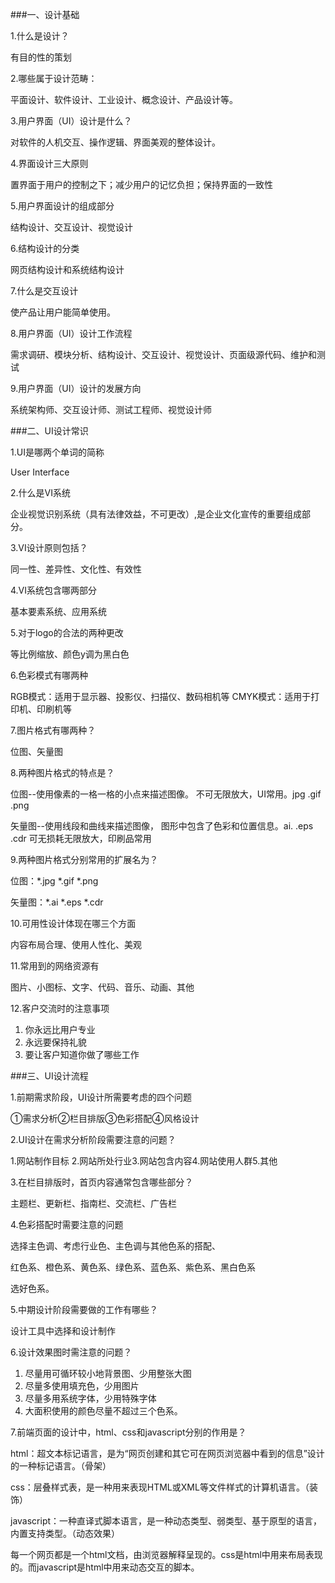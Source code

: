 ###一、设计基础

1.什么是设计？

有目的性的策划

2.哪些属于设计范畴：

平面设计、软件设计、工业设计、概念设计、产品设计等。

3.用户界面（UI）设计是什么？

对软件的人机交互、操作逻辑、界面美观的整体设计。

4.界面设计三大原则

置界面于用户的控制之下；减少用户的记忆负担；保持界面的一致性

5.用户界面设计的组成部分

结构设计、交互设计、视觉设计

6.结构设计的分类

网页结构设计和系统结构设计

7.什么是交互设计

使产品让用户能简单使用。

8.用户界面（UI）设计工作流程

需求调研、模块分析、结构设计、交互设计、视觉设计、页面级源代码、维护和测试

9.用户界面（UI）设计的发展方向

系统架构师、交互设计师、测试工程师、视觉设计师

###二、UI设计常识

1.UI是哪两个单词的简称

User Interface

2.什么是VI系统

企业视觉识别系统（具有法律效益，不可更改）,是企业文化宣传的重要组成部分。

3.VI设计原则包括？

同一性、差异性、文化性、有效性

4.VI系统包含哪两部分

基本要素系统、应用系统

5.对于logo的合法的两种更改

等比例缩放、颜色y调为黑白色

6.色彩模式有哪两种

RGB模式：适用于显示器、投影仪、扫描仪、数码相机等
CMYK模式：适用于打印机、印刷机等

7.图片格式有哪两种？

位图、矢量图

8.两种图片格式的特点是？

位图--使用像素的一格一格的小点来描述图像。
不可无限放大，UI常用。jpg .gif .png

矢量图--使用线段和曲线来描述图像，
图形中包含了色彩和位置信息。ai. .eps .cdr
可无损耗无限放大，印刷品常用

9.两种图片格式分别常用的扩展名为？

位图：*.jpg  *.gif  *.png

矢量图：*.ai  *.eps  *.cdr

10.可用性设计体现在哪三个方面

内容布局合理、使用人性化、美观

11.常用到的网络资源有

图片、小图标、文字、代码、音乐、动画、其他

12.客户交流时的注意事项

1. 你永远比用户专业
2. 永远要保持礼貌
3. 要让客户知道你做了哪些工作


###三、UI设计流程

1.前期需求阶段，UI设计所需要考虑的四个问题

①需求分析②栏目排版③色彩搭配④风格设计

2.UI设计在需求分析阶段需要注意的问题？

1.网站制作目标 2.网站所处行业3.网站包含内容4.网站使用人群5.其他

3.在栏目排版时，首页内容通常包含哪些部分？

主题栏、更新栏、指南栏、交流栏、广告栏

4.色彩搭配时需要注意的问题

选择主色调、考虑行业色、主色调与其他色系的搭配、

红色系、橙色系、黄色系、绿色系、蓝色系、紫色系、黑白色系

选好色系。

5.中期设计阶段需要做的工作有哪些？

设计工具中选择和设计制作

6.设计效果图时需注意的问题？

1. 尽量用可循环较小地背景图、少用整张大图
2. 尽量多使用填充色，少用图片
3. 尽量多用系统字体，少用特殊字体
4. 大面积使用的颜色尽量不超过三个色系。

7.前端页面的设计中，html、css和javascript分别的作用是？

html：超文本标记语言，是为“网页创建和其它可在网页浏览器中看到的信息”设计的一种标记语言。（骨架）

css：层叠样式表，是一种用来表现HTML或XML等文件样式的计算机语言。（装饰）

javascript：一种直译式脚本语言，是一种动态类型、弱类型、基于原型的语言，内置支持类型。（动态效果）

每一个网页都是一个html文档，由浏览器解释呈现的。css是html中用来布局表现的。而javascript是html中用来动态交互的脚本。


